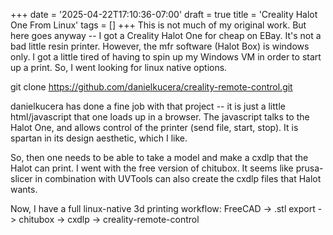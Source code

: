 +++
date = '2025-04-22T17:10:36-07:00'
draft = true
title = 'Creality Halot One From Linux'
tags = []
+++
This is not much of my original work.  But here goes anyway -- I got a Creality Halot One for cheap
on EBay.  It's not a bad little resin printer.  However, the mfr software (Halot Box) is windows only.
I got a little tired of having to spin up my Windows VM in order to start up a print.  So, I went
looking for linux native options.

git clone https://github.com/danielkucera/creality-remote-control.git

danielkucera has done a fine job with that project -- it is just a little html/javascript that one
loads up in a browser.  The javascript talks to the Halot One, and allows control of the printer (send file,
start, stop).  It is spartan in its design aesthetic, which I like.

So, then one needs to be able to take a model and make a cxdlp that the Halot can print. I went with
the free version of chitubox.  It seems like prusa-slicer in combination with UVTools can also
create the cxdlp files that Halot wants.

Now, I have a full linux-native 3d printing workflow:
    FreeCAD -> .stl export -> chitubox -> cxdlp -> creality-remote-control
